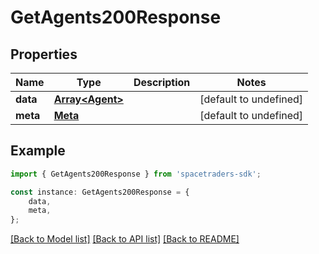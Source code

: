 # GetAgents200Response


## Properties

Name | Type | Description | Notes
------------ | ------------- | ------------- | -------------
**data** | [**Array&lt;Agent&gt;**](Agent.md) |  | [default to undefined]
**meta** | [**Meta**](Meta.md) |  | [default to undefined]

## Example

```typescript
import { GetAgents200Response } from 'spacetraders-sdk';

const instance: GetAgents200Response = {
    data,
    meta,
};
```

[[Back to Model list]](../README.md#documentation-for-models) [[Back to API list]](../README.md#documentation-for-api-endpoints) [[Back to README]](../README.md)
